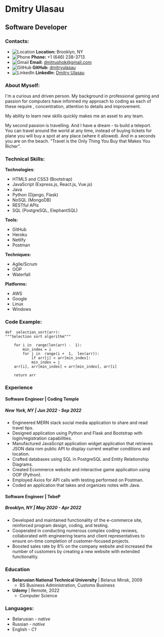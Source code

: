 # Dmitry Ulasau

## Software Developer

### Contacts:

- ![Location](https://res.cloudinary.com/dulasau/image/upload/c_scale,w_16/v1678244433/ICONS/location-logo_eixffw.png) **Location:** Brooklyn, NY
- ![Phone](https://res.cloudinary.com/dulasau/image/upload/c_scale,w_16/v1678243392/ICONS/smartphone-call-logo_h6diuo.png) **Phone:** +1 (646) 238-3713
- ![Gmail](https://res.cloudinary.com/dulasau/image/upload/c_scale,w_16/v1678243392/ICONS/gmail-logo_pp6ixx.png) **Email:** dmitrushok@gmail.com
- ![GitHub](https://res.cloudinary.com/dulasau/image/upload/c_scale,w_16/v1678242983/ICONS/github-logo_oqwbkh.png) **GitHub:** [dmitryulasau](https://github.com/dmitryulasau)
- ![LinkedIn](https://res.cloudinary.com/dulasau/image/upload/c_scale,w_16/v1678243124/ICONS/linkedin-logo_x9umaf.png) **LinkedIn:** [Dmitry Ulasau](https://www.linkedin.com/in/dmitry-ulasau/)

### **About Myself:**

I'm a curious and driven person. My background in professional gaming and passion for computers have informed my approach to coding as each of these require , concentration, attention to details and improvement.

My ability to learn new skills quickly makes me an asset to any team.

My second passion is travelling. And I have a dream - to build a teleport. You can travel around the world at any time, instead of buying tickets for plane you will buy a spot at any place (where it allowed). And in a seconds you are on the beach. "Travel is the Only Thing You Buy that Makes You Richer".

### **Technical Skills:**

**Technologies**:

- HTML5 and CSS3 (Bootstrap)
- JavaScript (Express.js, React.js, Vue.js)
- Java
- Python (Django, Flask)
- NoSQL (MongoDB)
- RESTful APIs
- SQL (PostgreSQL, ElephantSQL)

**Tools:**

- GitHub
- Heroku
- Netlify
- Postman

**Techniques:**

- Agile/Scrum
- OOP
- Waterfall

**Platforms:**

- AWS
- Google
- Linux
- Windows

### **Code Example:**

    def  selection_sort(arr):
    """Selection sort algorithm"""

        for i in  range(len(arr) -  1):
    	    min_index = i
    	    for j in  range(i +  1,  len(arr)):
    		    if arr[j] < arr[min_index]:
    		    min_index = j
        arr[i], arr[min_index] = arr[min_index], arr[i]

        return arr

### **Experience**

#### **Software Engineer |** **Coding Temple**

##### New York, NY | Jun 2022 - Sep 2022

- Engineered MERN stack social media application to share and read travel tips.
- Designed application using Python and Flask and Bootstrap with login/registration capabilities.
- Manufactured JavaScript application widget application that retrieves JSON data rom public API to display current weather conditions and location.
- Crafted databases using SQL in PostgreSQL and Entity Relationship Diagrams.
- Created Ecommerce website and interactive game application using OOP (Python).
- Employed Axios for API calls with testing performed on Postman.
- Coded an application that takes and organizes notes with Java.

#### **Software Engineer |** **TebeP**

##### Brooklyn, NY | May 2020 - Apr 2022

- Developed and maintained functionality of the e-commerce site, reinforced program design, coding, and testing.
- Cooperated in conducting numerous complex coding reviews, collaborated with engineering teams and client representatives to ensure on-time completion of customer-focused projects.
- Boosted sales rate by 8% on the company website and increased the number of customers by creating a new website with extended functionality.

### **Education**

- **Belarusian National Technical University** | Belarus Minsk, 2009
  - BS Business Administration, Customs Business
- **Udemy** | Remote, 2022
  - Computer Science

### **Languages:**

- Belarusian - _native_
- Russian - _native_
- English - _C1_
